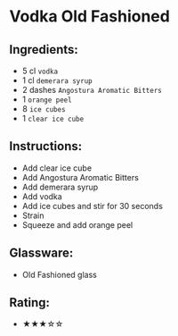 # Vodka Old Fashioned

## Ingredients:
- 5 cl `vodka`
- 1 cl `demerara syrup`
- 2 dashes `Angostura Aromatic Bitters` <!-- - 2 dashes `Angostura Orange Bitters` -->
- 1 `orange peel` <!-- - 1 `lemon peel` -->
- 8 `ice cubes`
- 1 `clear ice cube`

## Instructions:
- Add clear ice cube
- Add Angostura Aromatic Bitters <!-- - Add Angostura Orange Bitters -->
- Add demerara syrup
- Add vodka
- Add ice cubes and stir for 30 seconds
- Strain
- Squeeze and add orange peel <!-- - Squeeze and add lemon peel -->

## Glassware:
- Old Fashioned glass

## Rating:
- ★★★☆☆